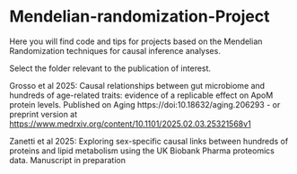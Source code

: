 # Mendelian-randomization-Project
Here you will find code and tips for projects based on the Mendelian Randomization techniques for causal inference analyses. 

Select the folder relevant to the publication of interest.

Grosso et al 2025: Causal relationships between gut microbiome and hundreds of age-related traits: evidence of a replicable effect on ApoM protein levels. Published on Aging https://doi:10.18632/aging.206293  - or preprint version at https://www.medrxiv.org/content/10.1101/2025.02.03.25321568v1

Zanetti et al 2025: Exploring sex-specific causal links between hundreds of proteins and lipid metabolism using the UK Biobank Pharma proteomics data. Manuscript in preparation
